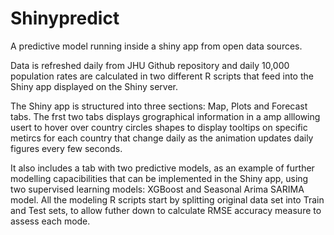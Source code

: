 # Shinypredict
A predictive model running inside a shiny app from open data sources.

Data is refreshed daily from JHU Github repository and daily 10,000 population rates are calculated in two different R scripts that feed into the Shiny app displayed on the Shiny server. 

The Shiny app is structured into three sections: Map, Plots and Forecast tabs. The frst two tabs displays grographical information in a amp alllowing usert to hover over country circles shapes to display tooltips on specific metircs for each country that change daily as the animation updates daily figures every few seconds. 

It  also includes a tab with two predictive models, as an example of further modelling capacibilities that can be implemented in the Shiny app, using two supervised learning models: XGBoost and  Seasonal Arima SARIMA model.  All the  modeling R scripts start by splitting original data set into Train and Test sets, to allow futher down to calculate RMSE accuracy measure  to assess each mode. 
